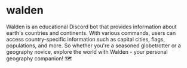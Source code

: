 # walden

Walden is an educational Discord bot that provides information about earth's countries and continents. With various commands, users can access country-specific information such as capital cities, flags, populations, and more. So whether you're a seasoned globetrotter or a geography novice, explore the world with Walden - your personal geography companion! 🗺️ 
